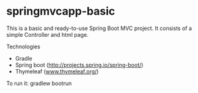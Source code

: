# springmvcapp-basic

This is a basic and ready-to-use Spring Boot MVC project. It consists of a simple Controller and html page.

Technologies
- Gradle
- Spring boot (http://projects.spring.io/spring-boot/)
- Thymeleaf   (www.thymeleaf.org/)

To run it: gradlew bootrun
